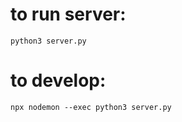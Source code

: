 # to run server:
```
python3 server.py
```

# to develop:
```
npx nodemon --exec python3 server.py
```